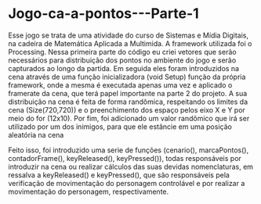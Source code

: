 # Jogo-ca-a-pontos---Parte-1
Esse jogo se trata de uma atividade do curso de Sistemas e Mídia Digitais, na cadeira de Matemática Aplicada a Multimida.
A framework utilizada foi o Processing.
Nessa primeira parte do código eu criei vetores que serão necessários para distribuição dos pontos no ambiente do jogo
e serão capturados ao longo da partida.
Em seguida eles foram introduzidos na cena através de uma função inicializadora (void Setup) função da própria framework, onde a mesma é executada apenas uma vez e aplicado o framerate da cena, que terá papel importante na parte 2 do projeto.
A sua distribuição na cena é feita de forma randômica, respeitando os limites da cena (Size(720,720)) e o preenchimento dos espaço pelos eixo X e Y por meio do for (12x10).
Por fim, foi adicionado um valor randômico que irá ser utilizado por um dos inimigos, para que ele estâncie em uma posição aleatória na cena


Feito isso, foi introduzido uma serie de funções (cenario(), marcaPontos(), contadorFrame(), keyReleased(), keyPressed()), todas responsáveis por introduzir na cena ou realizar cálculos das suas devidas nomenclaturas, em ressalva a keyReleased() e keyPressed(), que são responsáveis pela verificação de movimentação do personagem controlável e por realizar a movimentação do personagem, respectivamente.
